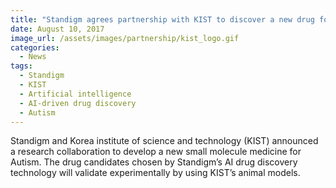 ```yaml
---
title: "Standigm agrees partnership with KIST to discover a new drug for Autism"
date: August 10, 2017
image_url: /assets/images/partnership/kist_logo.gif
categories:
  - News
tags:
  - Standigm
  - KIST
  - Artificial intelligence
  - AI-driven drug discovery
  - Autism
---
```


Standigm and Korea institute of science and technology (KIST) announced a research collaboration to develop a new small molecule medicine for Autism. The drug candidates chosen by Standigm’s AI drug discovery technology will validate experimentally by using KIST’s animal models.
